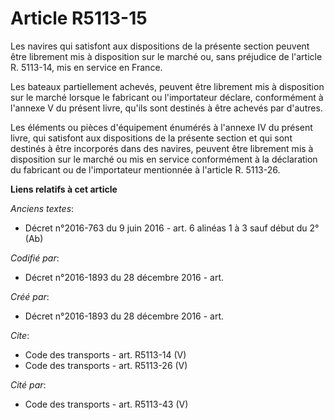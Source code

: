 # Article R5113-15

Les navires qui satisfont aux dispositions de la présente section peuvent être librement mis à disposition sur le marché ou,
sans préjudice de l'article R. 5113-14, mis en service en France. 

Les bateaux partiellement achevés, peuvent être librement mis à disposition sur le marché lorsque le fabricant ou
l'importateur déclare, conformément à l'annexe V du présent livre, qu'ils sont destinés à être achevés par d'autres. 

Les éléments ou pièces d'équipement énumérés à l'annexe IV du présent livre, qui satisfont aux dispositions de la présente
section et qui sont destinés à être incorporés dans des navires, peuvent être librement mis à disposition sur le marché ou
mis en service conformément à la déclaration du fabricant ou de l'importateur mentionnée à l'article R. 5113-26.

**Liens relatifs à cet article**

_Anciens textes_:

  - Décret n°2016-763 du 9 juin 2016 - art. 6 alinéas 1 à 3 sauf début du 2°  (Ab)

_Codifié par_:

  - Décret n°2016-1893 du 28 décembre 2016 - art.

_Créé par_:

  - Décret n°2016-1893 du 28 décembre 2016 - art.

_Cite_:

  - Code des transports - art. R5113-14 (V)
  - Code des transports - art. R5113-26 (V)

_Cité par_:

  - Code des transports - art. R5113-43 (V)
